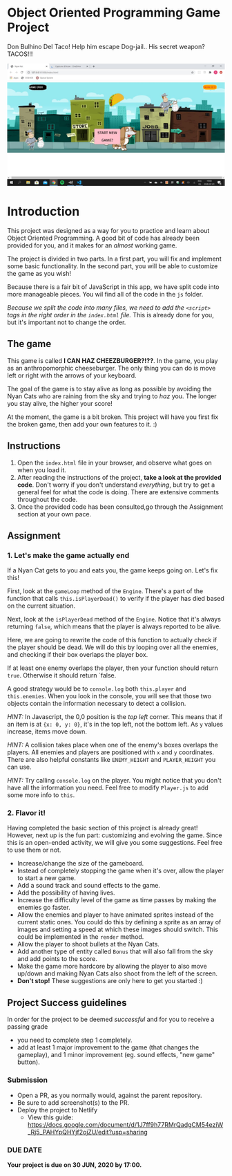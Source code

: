 # Object Oriented Programming Game Project

Don Bulhino Del Taco! Help him escape Dog-jail.. His secret weapon? TACOS!!!

<p align="center"><img src="./images/screenshot.png"></p>

# Introduction

This project was designed as a way for you to practice and learn about Object Oriented Programming. A good bit of code has already been provided for you, and it makes for an _almost_ working game.

The project is divided in two parts. In a first part, you will fix and implement some basic functionality. In the second part, you will be able to customize the game as you wish!

Because there is a fair bit of JavaScript in this app, we have split code into more manageable pieces. You wil find all of the code in the `js` folder.

_Because we split the code into many files, we need to add the `<script>` tags in the right order in the `index.html` file._ This is already done for you, but it's important not to change the order.

## The game

This game is called **I CAN HAZ CHEEZBURGER?!??**. In the game, you play as an anthropomorphic cheeseburger. The only thing you can do is move left or right with the arrows of your keyboard.

The goal of the game is to stay alive as long as possible by avoiding the Nyan Cats who are raining from the sky and trying to _haz_ you. The longer you stay alive, the higher your score!

At the moment, the game is a bit broken. This project will have you first fix the broken game, then add your own features to it. :)

## Instructions

1. Open the `index.html` file in your browser, and observe what goes on when you load it.
2. After reading the instructions of the project, **take a look at the provided code**. Don't worry if you don't understand _everything_, but try to get a general feel for what the code is doing. There are extensive comments throughout the code.
3. Once the provided code has been consulted,go through the Assignment section at your own pace.

## Assignment

### 1. Let's make the game actually end

If a Nyan Cat gets to you and eats you, the game keeps going on. Let's fix this!

First, look at the `gameLoop` method of the `Engine`. There's a part of the function that calls `this.isPlayerDead()` to verify if the player has died based on the current situation.

Next, look at the `isPlayerDead` method of the `Engine`. Notice that it's always returning `false`, which means that the player is always reported to be alive.

Here, we are going to rewrite the code of this function to actually check if the player should be dead. We will do this by looping over all the enemies, and checking if their box overlaps the player box.

If at least one enemy overlaps the player, then your function should return `true`. Otherwise it should return `false.

A good strategy would be to `console.log` both `this.player` and `this.enemies`. When you look in the console, you will see that those two objects contain the information necessary to detect a collision.

_HINT:_ In Javascript, the 0,0 position is the _top left_ corner. This means that if an item is at `{x: 0, y: 0}`, it's in the top left, not the bottom left. As `y` values increase, items move down.

_HINT:_ A collision takes place when one of the enemy's boxes overlaps the players. All enemies and players are positioned with `x` and `y` coordinates. There are also helpful constants like `ENEMY_HEIGHT` and `PLAYER_HEIGHT` you can use.

_HINT:_ Try calling `console.log` on the player. You might notice that you don't have all the information you need. Feel free to modify `Player.js` to add some more info to `this`.

### 2. Flavor it!

Having completed the basic section of this project is already great! However, next up is the fun part: customizing and evolving the game. Since this is an open-ended activity, we will give you some suggestions. Feel free to use them or not.

- Increase/change the size of the gameboard.
- Instead of completely stopping the game when it's over, allow the player to start a new game.
- Add a sound track and sound effects to the game.
- Add the possibility of having lives.
- Increase the difficulty level of the game as time passes by making the enemies go faster.
- Allow the enemies and player to have animated sprites instead of the current static ones. You could do this by defining a sprite as an array of images and setting a speed at which these images should switch. This could be implemented in the `render` method.
- Allow the player to shoot bullets at the Nyan Cats.
- Add another type of entity called `Bonus` that will also fall from the sky and add points to the score.
- Make the game more hardcore by allowing the player to also move up/down and making Nyan Cats also shoot from the left of the screen.
- **Don't stop!** These suggestions are only here to get you started :)

## Project Success guidelines

In order for the project to be deemed _successful_ and for you to receive a passing grade

- you need to complete step 1 completely.
- add at least 1 major improvement to the game (that changes the gameplay), and 1 minor improvement (eg. sound effects, "new game" button).

### Submission

- Open a PR, as you normally would, against the parent repository.
- Be sure to add screenshot(s) to the PR.
- Deploy the project to Netlify
  - View this guide: https://docs.google.com/document/d/1J7ff9h77RMrQadgCM54eziW_Rj5_PAHYpQHYjf2ojZU/edit?usp=sharing

### DUE DATE

**Your project is due on 30 JUN, 2020 by 17:00.**
